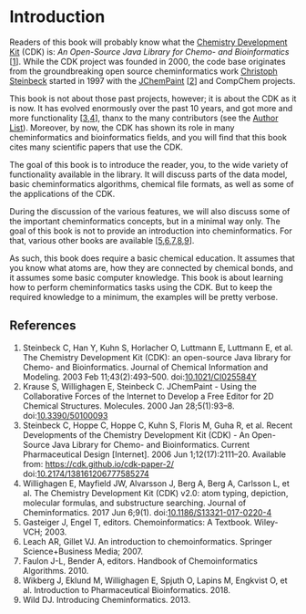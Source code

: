 <a name="sec:intro"></a>
# Introduction

Readers of this book will probably know what the
[Chemistry Development Kit](http://cdk.github.io/)
(CDK) is: *An Open-Source Java Library for Chemo- and
Bioinformatics* [<a href="#citeref1">1</a>]. While the CDK project was founded in
2000, the code base originates from the groundbreaking open source
cheminformatics work [Christoph Steinbeck](https://en.wikipedia.org/wiki/Christoph_Steinbeck) started in 1997 with the
[JChemPaint](https://jchempaint.github.io/) [<a href="#citeref2">2</a>] and CompChem projects.

This book is not about those past projects, however; it is about the CDK as it is
now. It has evolved enormously over the past 10 years, and got more and more
functionality [<a href="#citeref3">3</a>,<a href="#citeref4">4</a>], thanx to the many contributors
(see the [Author List](https://github.com/cdk/cdk/blob/master/AUTHORS.txt)). Moreover, by now, the CDK has shown its
role in many cheminformatics and bioinformatics fields, and you will find that
this book cites many scientific papers that use the CDK.

The goal of this book is to introduce the reader, you, to the wide variety of
functionality available in the library. It will discuss parts of the data model,
basic cheminformatics algorithms, chemical file formats, as well as some
of the applications of the CDK.

During the discussion of the various features, we will also discuss some
of the important cheminformatics concepts, but in a minimal way only. The goal of this
book is not to provide an introduction into cheminformatics. For that,
various other books are available [<a href="#citeref5">5</a>,<a href="#citeref6">6</a>,<a href="#citeref7">7</a>,<a href="#citeref8">8</a>,<a href="#citeref9">9</a>].

As such, this book does require a basic chemical education. It assumes that
you know what atoms are, how they are connected by chemical bonds, and it
assumes some basic computer knowledge. This book is about learning how to
perform cheminformatics tasks using the CDK. But to keep the required
knowledge to a minimum, the examples will be pretty verbose.

## References

1. <a name="citeref1"></a>Steinbeck C, Han Y, Kuhn S, Horlacher O, Luttmann E, Luttmann E, et al. The Chemistry Development Kit (CDK): an open-source Java library for Chemo- and Bioinformatics. Journal of Chemical Information and Modeling. 2003 Feb 11;43(2):493–500.  doi:[10.1021/CI025584Y](https://doi.org/10.1021/CI025584Y)
2. <a name="citeref2"></a>Krause S, Willighagen E, Steinbeck C. JChemPaint - Using the Collaborative Forces of the Internet to Develop a Free Editor for 2D Chemical Structures. Molecules. 2000 Jan 28;5(1):93–8.  doi:[10.3390/50100093](https://doi.org/10.3390/50100093)
3. <a name="citeref3"></a>Steinbeck C, Hoppe C, Hoppe C, Kuhn S, Floris M, Guha R, et al. Recent Developments of the Chemistry Development Kit (CDK) - An Open-Source Java Library for Chemo- and Bioinformatics. Current Pharmaceutical Design [Internet]. 2006 Jun 1;12(17):2111–20. Available from: https://cdk.github.io/cdk-paper-2/ doi:[10.2174/138161206777585274](https://doi.org/10.2174/138161206777585274)
4. <a name="citeref4"></a>Willighagen E, Mayfield JW, Alvarsson J, Berg A, Berg A, Carlsson L, et al. The Chemistry Development Kit (CDK) v2.0: atom typing, depiction, molecular formulas, and substructure searching. Journal of Cheminformatics. 2017 Jun 6;9(1).  doi:[10.1186/S13321-017-0220-4](https://doi.org/10.1186/S13321-017-0220-4)
5. <a name="citeref5"></a>Gasteiger J, Engel T, editors. Chemoinformatics: A Textbook. Wiley-VCH; 2003. 
6. <a name="citeref6"></a>Leach AR, Gillet VJ. An introduction to chemoinformatics. Springer Science+Business Media; 2007. 
7. <a name="citeref7"></a>Faulon J-L, Bender A, editors. Handbook of Chemoinformatics Algorithms. 2010. 
8. <a name="citeref8"></a>Wikberg J, Eklund M, Willighagen E, Spjuth O, Lapins M, Engkvist O, et al. Introduction to Pharmaceutical Bioinformatics. 2018. 
9. <a name="citeref9"></a>Wild DJ. Introducing Cheminformatics. 2013. 

